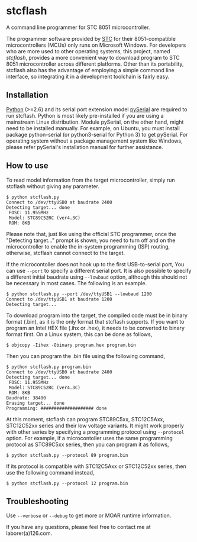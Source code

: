 stcflash
========

A command line programmer for STC 8051 microcontroller.

The programmer software provided by [STC](http://www.stcmcu.com/) for
their 8051-compatible microcontrollers (MCUs) only runs on Microsoft
Windows.  For developers who are more used to other operating systems,
this project, named *stcflash*, provides a more convenient way to
download program to STC 8051 microcontroller across different
platforms.  Other than its portability, stcflash also has the
advantage of employing a simple command line interface, so integrating
it in a development toolchain is fairly easy.

Installation
------------

[Python](http://www.python.org) (>=2.6) and its serial port extension
model [pySerial](http://pyserial.sf.net/) are required to run
stcflash.  Python is most likely pre-installed if you are using a
mainstream Linux distribution.  Module pySerial, on the other hand,
might need to be installed manually.  For example, on Ubuntu, you must
install package python-serial (or python3-serial for Python 3) to get
pySerial.  For operating system without a package management system
like Windows, please refer pySerial's installation manual for further
assistance.

How to use
----------

To read model information from the target microcontroller, simply run
stcflash without giving any parameter.

```
$ python stcflash.py
Connect to /dev/ttyUSB0 at baudrate 2400
Detecting target... done
 FOSC: 11.955MHz
 Model: STC89C52RC (ver4.3C) 
 ROM: 8KB
```

Please note that, just like using the official STC programmer, once
the "Detecting target..." prompt is shown, you need to turn off and on
the microcontroller to enable the in-system programming (ISP) routing,
otherwise, stcflash cannot connect to the target.

If the microcontoller does not hook up to the first USB-to-serial
port, You can use `--port` to specify a different serial port.  It is
also possible to specify a different initial baudrate using
`--lowbaud` option, although this should not be necessary in most
cases.  The following is an example.

```
$ python stcflash.py --port /dev/ttyUSB1 --lowbaud 1200
Connect to /dev/ttyUSB1 at baudrate 1200
Detecting target...
```

To download program into the target, the compiled code must be in
binary format (.bin), as it is the only format that stcflash supports.
If you want to program an Intel HEX file (.ihx or .hex), it needs to
be converted to binary format first.  On a Linux system, this can be
done as follows,

```
$ objcopy -Iihex -Obinary program.hex program.bin
```

Then you can program the .bin file using the following command,

```
$ python stcflash.py program.bin
Connect to /dev/ttyUSB0 at baudrate 2400
Detecting target... done
 FOSC: 11.955MHz
 Model: STC89C52RC (ver4.3C) 
 ROM: 8KB
Baudrate: 38400
Erasing target... done
Programming: #################### done
```

At this moment, stcflash can program STC89C5xx, STC12C5Axx, STC12C52xx
series and their low voltage variants.  It might work properly with
other series by specifying a programming protocol using `--protocol`
option.  For example, if a microcontoller uses the same programming
protocol as STC89C5xx series, then you can program it as follows,

```
$ python stcflash.py --protocol 89 program.bin
```

If its protocol is compatible with STC12C5Axx or STC12C52xx series,
then use the following command instead,

```
$ python stcflash.py --protocol 12 program.bin
```

Troubleshooting
---------------

Use `--verbose` or `--debug` to get more or MOAR runtime information.

If you have any questions, please feel free to contact me at
laborer(a)126.com.
